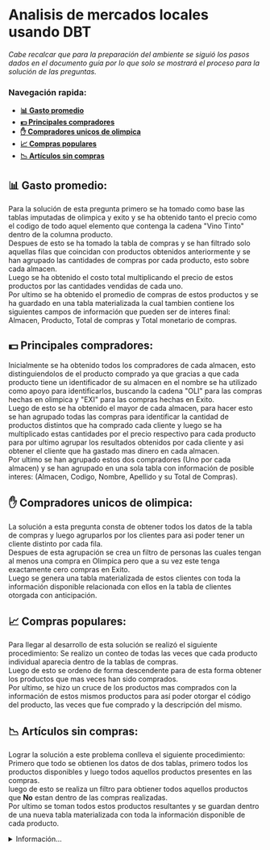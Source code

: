 # Analisis de mercados locales usando DBT

*Cabe recalcar que para la preparación del ambiente se siguió los pasos dados en el documento guía por lo que solo se mostrará el proceso para la solución de las preguntas.*

### Navegación rapida:
* **[:bar_chart: Gasto promedio](#bar_chart-Gasto-promedio)**
* **[:dollar: Principales compradores](#dollar-Principales-compradores)**
* **[:hand: Compradores unicos de olimpica](#hand-Compradores-unicos-de-olimpica)**
* **[:chart_with_upwards_trend: Compras populares](#chat-with-upwards-trend-Compras-populares)**
* **[:chart_with_downwards_trend: Artículos sin compras](#chart-with-downwards-trend-Artículos-sin-compras)**

## :bar_chart: Gasto promedio:
Para la solución de esta pregunta primero se ha tomado como base las tablas imputadas de olimpica y exito y se ha obtenido tanto el precio como el codigo de todo aquel elemento que contenga la cadena "Vino Tinto" dentro de la columna producto. <br>
Despues de esto se ha tomado la tabla de compras y se han filtrado solo aquellas filas que coincidan con productos obtenidos anteriormente y se han agrupado las cantidades de compras por cada producto, esto sobre cada almacen. <br>
Luego se ha obtenido el costo total multiplicando el precio de estos productos por las cantidades vendidas de cada uno. <br>
Por ultimo se ha obtenido el promedio de compras de estos productos y se ha guardado en una tabla materializada la cual tambien contiene los siguientes campos de información que pueden ser de interes final: Almacen, Producto, Total de compras y Total monetario de compras.

## :dollar: Principales compradores:
Inicialmente se ha obtenido todos los compradores de cada almacen, esto distinguiendolos de el producto comprado ya que gracias a que cada producto tiene un identificador de su almacen en el nombre se ha utilizado como apoyo para identificarlos, buscando la cadena "OLI" para las compras hechas en olimpica y "EXI" para las compras hechas en Exito. <br>
Luego de esto se ha obtenido el mayor de cada almacen, para hacer esto se han agrupado todas las compras para identificar la cantidad de productos distintos que ha comprado cada cliente y luego  se ha multiplicado estas cantidades por el precio respectivo para cada producto para por ultimo agrupar los resultados obtenidos por cada cliente y asi obtener el cliente que ha gastado mas dinero en cada almacen. <br>
Por ultimo se han agrupado estos dos compradores (Uno por cada almacen) y se han agrupado en una sola tabla con información de posible interes: (Almacen, Codigo, Nombre, Apellido y su Total de Compras).

## :hand: Compradores unicos de olimpica:
La solución a esta pregunta consta de obtener todos los datos de la tabla de compras y luego agruparlos por los clientes para asi poder tener un cliente distinto por cada fila. <br>
Despues de esta agrupación se crea un filtro de personas las cuales tengan al menos una compra en Olimpica pero que a su vez este tenga exactamente cero compras en Exito. <br>
Luego se genera una tabla materializada de estos clientes con toda la información disponible relacionada con ellos en la tabla de clientes otorgada con anticipación.

## :chart_with_upwards_trend: Compras populares: 
Para llegar al desarrollo de esta solución se realizó el siguiente procedimiento:
Se realizo un conteo de todas las veces que cada producto individual aparecia dentro de la tablas de compras. <br>
Luego de esto se ordeno de forma descendente para de esta forma obtener los productos que mas veces han sido comprados. <br>
Por ultimo, se hizo un cruce de los productos mas comprados con la información de estos mismos productos para así poder otorgar el código del producto, las veces que fue comprado y la descripción del mismo.

## :chart_with_downwards_trend: Artículos sin compras:
Lograr la solución a este problema conlleva el siguiente procedimiento: <br>
Primero que todo se obtienen los datos de dos tablas, primero todos los productos disponibles y luego todos aquellos productos presentes en las compras. <br>
luego de esto se realiza un filtro para obtiener todos aquellos productos que **No** estan dentro de las compras realizadas. <br>
Por ultimo se toman todos estos productos resultantes y se guardan dentro de una nueva tabla materializada con toda la información disponible de cada producto. 

<details>
    <summary>Información...</summary>

:shipit: **Integrantes**
* Christian Manga Arrazola
* Nefer Medina Ricaurte
* Natalia Mendoza Acosta

:computer: **Asignatura** <br>
*Minería de datos 202330*

:school_satchel: **Programa academico** <br>
*Ingenieria de sistemas y computación*

:mortar_board: **Institución** <br>
*Universidad del Norte*
</details>
